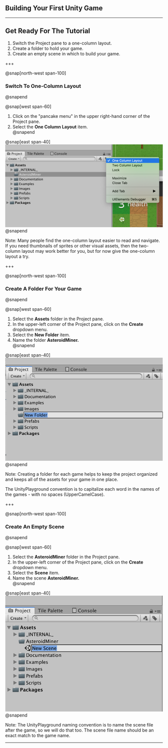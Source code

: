 ## Building Your First Unity Game

---

## Get Ready For The Tutorial

1. Switch the Project pane to a one-column layout.
1. Create a folder to hold your game.
1. Create an empty scene in which to build your game.

+++

@snap[north-west span-100]
### Switch To One-Column Layout
@snapend

@snap[west span-60]
1. Click on the "pancake menu" in the upper right-hand corner of the Project pane.  
2. Select the **One Column Layout** item.  
@snapend

@snap[east span-40]
![](units/4/assignments/2-first-unity-game/assets/one-column-layout.png)
@snapend

Note: Many people find the one-column layout easier to read and navigate. If you need thumbnails of sprites or other visual assets, then the two-column layout may work better for you, but for now give the one-column layout a try.

+++

@snap[north-west span-100]
### Create A Folder For Your Game
@snapend

@snap[west span-60]
1. Select the **Assets** folder in the Project pane.  
2. In the upper-left corner of the Project pane, click on the **Create** dropdown menu.  
3. Select the **New Folder** item.  
4. Name the folder **AsteroidMiner.**  
@snapend

@snap[east span-40]
![](units/4/assignments/2-first-unity-game/assets/new-folder.png)
@snapend

Note: Creating a folder for each game helps to keep the project organized and keeps all of the assets for your game in one place.

The UnityPlayground convention is to capitalize each word in the names of the games - with no spaces (UpperCamelCase).

+++

@snap[north-west span-100]
### Create An Empty Scene
@snapend

@snap[west span-60]
1. Select the **AsteroidMiner** folder in the Project pane.  
2. In the upper-left corner of the Project pane, click on the **Create** dropdown menu.  
3. Select the **Scene** item.  
4. Name the scene **AsteroidMiner.**  
@snapend

@snap[east span-40]
![](units/4/assignments/2-first-unity-game/assets/new-scene.png)
@snapend

Note: The UnityPlayground naming convention is to name the scene file after the game, so we will do that too. The scene file name should be an exact match to the game name.

---


